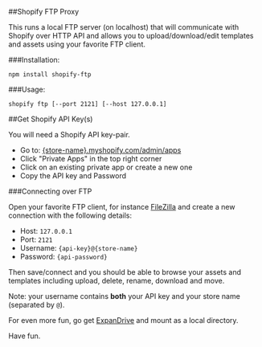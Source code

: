 ##Shopify FTP Proxy

This runs a local FTP server (on localhost) that will communicate with Shopify over HTTP API and allows you to upload/download/edit templates and assets using your favorite FTP client.
 
###Installation:

    npm install shopify-ftp

###Usage:

    shopify ftp [--port 2121] [--host 127.0.0.1]


##Get Shopify API Key(s)

You will need a Shopify API key-pair.

 * Go to: [{store-name}.myshopify.com/admin/apps](https://myshopify.com/admin/apps)
 * Click "Private Apps" in the top right corner
 * Click on an existing private app or create a new one
 * Copy the API key and Password

###Connecting over FTP

Open your favorite FTP client, for instance [FileZilla](https://filezilla-project.org/) and create a new connection with the following details:

 * Host: `127.0.0.1`
 * Port: `2121`
 * Username: `{api-key}@{store-name}`
 * Password: `{api-password}`

Then save/connect and you should be able to browse your assets and templates including upload, delete, rename, download and move.

Note: your username contains __both__ your API key and your store name (separated by `@`).

For even more fun, go get [ExpanDrive](http://www.expandrive.com/) and mount as a local directory.

Have fun.
